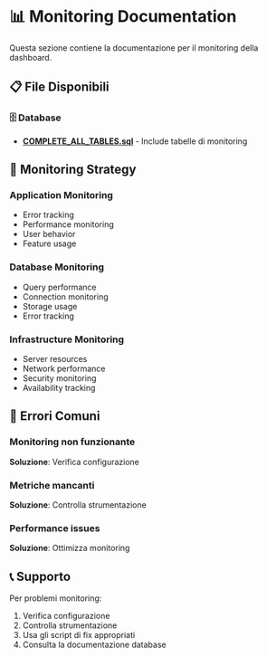 # 📊 Monitoring Documentation

Questa sezione contiene la documentazione per il monitoring della dashboard.

## 📋 File Disponibili

### 🗄️ Database
- **[COMPLETE_ALL_TABLES.sql](../database/COMPLETE_ALL_TABLES.sql)** - Include tabelle di monitoring

## 🎯 Monitoring Strategy

### Application Monitoring
- Error tracking
- Performance monitoring
- User behavior
- Feature usage

### Database Monitoring
- Query performance
- Connection monitoring
- Storage usage
- Error tracking

### Infrastructure Monitoring
- Server resources
- Network performance
- Security monitoring
- Availability tracking

## 🚨 Errori Comuni

### Monitoring non funzionante
**Soluzione**: Verifica configurazione

### Metriche mancanti
**Soluzione**: Controlla strumentazione

### Performance issues
**Soluzione**: Ottimizza monitoring

## 📞 Supporto

Per problemi monitoring:
1. Verifica configurazione
2. Controlla strumentazione
3. Usa gli script di fix appropriati
4. Consulta la documentazione database
